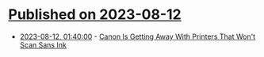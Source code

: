 # [Published on 2023-08-12](index.md)

* [2023-08-12, 01:40:00](https://hardware.slashdot.org/story/23/08/11/2128233/canon-is-getting-away-with-printers-that-wont-scan-sans-ink?utm_source=rss1.0mainlinkanon&utm_medium=feed) - [Canon Is Getting Away With Printers That Won't Scan Sans Ink](https://hardware.slashdot.org/story/23/08/11/2128233/canon-is-getting-away-with-printers-that-wont-scan-sans-ink?utm_source=rss1.0mainlinkanon&utm_medium=feed)
